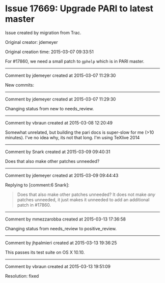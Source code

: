 # Issue 17669: Upgrade PARI to latest master

Issue created by migration from Trac.

Original creator: jdemeyer

Original creation time: 2015-03-07 09:33:51

For #17860, we need a small patch to `gphelp` which is in PARI master.


---

Comment by jdemeyer created at 2015-03-07 11:29:30

New commits:


---

Comment by jdemeyer created at 2015-03-07 11:29:30

Changing status from new to needs_review.


---

Comment by vbraun created at 2015-03-08 12:20:49

Somewhat unrelated, but building the pari docs is super-slow for me (>10 minutes). I've no idea why, its not that long. I'm using TeXlive 2014


---

Comment by Snark created at 2015-03-09 09:40:31

Does that also make other patches unneeded?


---

Comment by jdemeyer created at 2015-03-09 09:44:43

Replying to [comment:6 Snark]:
> Does that also make other patches unneeded?
It does not make _any_ patches unneeded, it just makes it unneeded to add an additional patch in #17860.


---

Comment by mmezzarobba created at 2015-03-13 17:36:58

Changing status from needs_review to positive_review.


---

Comment by jhpalmieri created at 2015-03-13 19:36:25

This passes its test suite on OS X 10.10.


---

Comment by vbraun created at 2015-03-13 19:51:09

Resolution: fixed
